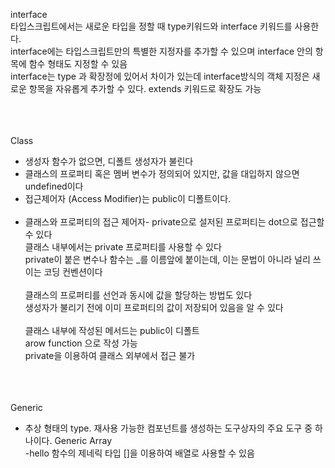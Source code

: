 interface <br>
타입스크립트에서는 새로운 타입을 정할 때 type키워드와 interface 키워드를 사용한다.<br> 
interface에는 타입스크립트만의 특별한 지정자를 추가할 수 있으며 interface 안의 항목에 함수 형태도 지정할 수 있음<br>
interface는 type 과 확장정에 있어서 차이가 있는데 interface방식의 객체 지정은 새로운 항목을 자유롭게 추가할 수 있다.
extends 키워드로 확장도 가능

<br><br><Br>
Class <br>
- 생성자 함수가 없으면, 디폴트 생성자가 불린다
- 클래스의 프로퍼티 혹은 멤버 변수가 정의되어 있지만, 값을 대입하지 않으면 undefined이다
- 접근제어자 (Access Modifier)는 public이 디폴트이다.
<br><br>
- 클래스와 프로퍼티의 접근 제어자-
private으로 설저된 프로퍼티는 dot으로 접근할 수 있다 <br>
클래스 내부에서는 private 프로퍼티를 사용할 수 있다<br>
private이 붙은 변수나 함수는 _를 이름앞에 붙이는데, 이는 문법이 아니라 널리 쓰이는 코딩 컨벤션이다
<br><br>
클래스의 프로퍼티를 선언과 동시에 값을 할당하는 방법도 있다<br>
생성자가 불리기 전에 이미 프로퍼티의 값이 저장되어 있음을 알 수 있다
<br><br>
클래스 내부에 작성된 메서드는 public이 디폴트<br>
arow function 으로 작성 가능<br>
private을 이용하여 클래스 외부에서 접근 불가<br>

<br><br><br>
Generic
- 추상 형태의 type. 재사용 가능한 컴포넌트를 생성하는 도구상자의 주요 도구 중 하나이다. 
Generic Array<Br>
-hello 함수의 제네릭 타입 []을 이용하여 배열로 사용할 수 있음
